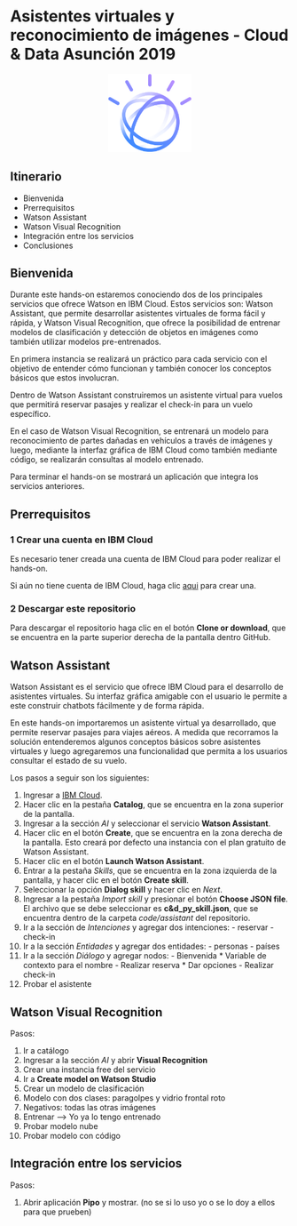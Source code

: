 # Asistentes virtuales y reconocimiento de imágenes - Cloud & Data Asunción 2019

<p align="center">
  <img src="imagenes/watson.png" width="150" length="200">
</p>

## Itinerario

* Bienvenida
* Prerrequisitos
* Watson Assistant
* Watson Visual Recognition
* Integración entre los servicios
* Conclusiones

## Bienvenida

Durante este hands-on estaremos conociendo dos de los principales servicios que ofrece Watson en IBM Cloud. Estos servicios son: Watson Assistant, que permite desarrollar asistentes virtuales de forma fácil y rápida, y Watson Visual Recognition, que ofrece la posibilidad de entrenar modelos de clasificación y detección de objetos en imágenes como también utilizar modelos pre-entrenados.

En primera instancia se realizará un práctico para cada servicio con el objetivo de entender cómo funcionan y también conocer los conceptos básicos que estos involucran. 

Dentro de Watson Assistant construiremos un asistente virtual para vuelos que permitirá reservar pasajes y realizar el check-in para un vuelo específico. 

En el caso de Watson Visual Recognition, se entrenará un modelo para reconocimiento de partes dañadas en vehículos a través de imágenes y luego, mediante la interfaz gráfica de IBM Cloud como también mediante código, se realizarán consultas al modelo entrenado.

Para terminar el hands-on se mostrará un aplicación que integra los servicios anteriores.

## Prerrequisitos 


### 1 Crear una cuenta en IBM Cloud

Es necesario tener creada una cuenta de IBM Cloud para poder realizar el hands-on.

Si aún no tiene cuenta de IBM Cloud, haga clic [aqui](https://ibm.biz/CD-PY19) para crear una. 

### 2 Descargar este repositorio

Para descargar el repositorio haga clic en el botón **Clone or download**, que se encuentra en la parte superior derecha de la pantalla dentro GitHub.

## Watson Assistant

Watson Assistant es el servicio que ofrece IBM Cloud para el desarrollo de asistentes virtuales. Su interfaz gráfica amigable con el usuario le permite a este construir chatbots fácilmente y de forma rápida.

En este hands-on importaremos un asistente virtual ya desarrollado, que permite reservar pasajes para viajes aéreos. A medida que recorramos la solución entenderemos algunos conceptos básicos sobre asistentes virtuales y luego agregaremos una funcionalidad que permita a los usuarios consultar el estado de su vuelo.

Los pasos a seguir son los siguientes:

1. Ingresar a [IBM Cloud](https://cloud.ibm.com/login).
2. Hacer clic en la pestaña **Catalog**, que se encuentra en la zona superior de la pantalla.
3. Ingresar a la sección *AI* y seleccionar el servicio **Watson Assistant**.
4. Hacer clic en el botón **Create**, que se encuentra en la zona derecha de la pantalla. Esto creará por defecto una instancia con el plan gratuito de Watson Assistant.
5. Hacer clic en el botón **Launch Watson Assistant**.
6. Entrar a la pestaña *Skills*, que se encuentra en la zona izquierda de la pantalla, y hacer clic en el botón **Create skill**.
7. Seleccionar la opción **Dialog skill** y hacer clic en *Next*.
8. Ingresar a la pestaña *Import skill*	y presionar el botón **Choose JSON file**. El archivo que se debe seleccionar es **c&d_py_skill.json**, que se encuentra dentro de la carpeta *code/assistant* del repositorio.
7. Ir a la sección de *Intenciones* y agregar dos intenciones: - reservar
							       - check-in
8. Ir a la sección *Entidades* y agregar dos entidades: - personas
						        - países
9. Ir a la sección *Diálogo* y agregar nodos: - Bienvenida
						* Variable de contexto para el nombre
					      - Realizar reserva
						* Dar opciones
					      - Realizar check-in
10. Probar el asistente 

## Watson Visual Recognition

Pasos:

1. Ir a catálogo
2. Ingresar a la sección *AI* y abrir **Visual Recognition**
3. Crear una instancia free del servicio
4. Ir a **Create model on Watson Studio**
5. Crear un modelo de clasificación
6. Modelo con dos clases: paragolpes y vidrio frontal roto
7. Negativos: todas las otras imágenes
8. Entrenar --> Yo ya lo tengo entrenado
9. Probar modelo nube
10. Probar modelo con código


## Integración entre los servicios

Pasos:

1. Abrir aplicación **Pipo** y mostrar. (no se si lo uso yo o se lo doy a ellos para que prueben)
